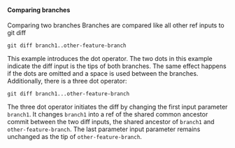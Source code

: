 

#### Comparing branches

Comparing two branches
Branches are compared like all other ref inputs to git diff

`git diff branch1..other-feature-branch`

This example introduces the dot operator. The two dots in this example indicate the diff input is the tips of both branches. The same effect happens if the dots are omitted and a space is used between the branches. Additionally, there is a three dot operator:


`git diff branch1...other-feature-branch`

The three dot operator initiates the diff by changing the first input parameter `branch1`. It changes `branch1` into a ref of the shared common ancestor commit between the two diff inputs, the shared ancestor of `branch1` and `other-feature-branch`. The last parameter input parameter remains unchanged as the tip of `other-feature-branch`.
